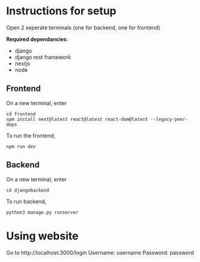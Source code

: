 # Instructions for setup
Open 2 seperate terminals (one for backend, one for frontend)

**Required dependancies**:
- django
- django rest framework
- nextjs
- node
## Frontend
On a new terminal, enter
```
cd frontend
npm install next@latest react@latest react-dom@latest --legacy-peer-deps
```
To run the frontend,
```
npm run dev
```

## Backend
On a new terminal, enter
```
cd djangobackend
```
To run backend,
```
python3 manage.py runserver
```

# Using website
Go to http://localhost:3000/login
Username: username
Password: password
